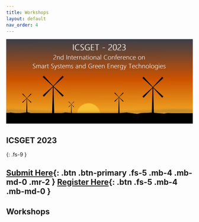 ```yaml
---
title: Workshops
layout: default
nav_order: 4
---
```

![](/assets/images/bg_windmill.jpg)
## ICSGET 2023
{: .fs-9 }

[Submit Here](https://www.icsget.com){: .btn .btn-primary .fs-5 .mb-4 .mb-md-0 .mr-2 }
[Register Here](https://www.icsget.com){: .btn .fs-5 .mb-4 .mb-md-0 }
---
## Workshops

